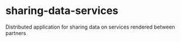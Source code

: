 # sharing-data-services
Distributed application for sharing data on services rendered between partners
